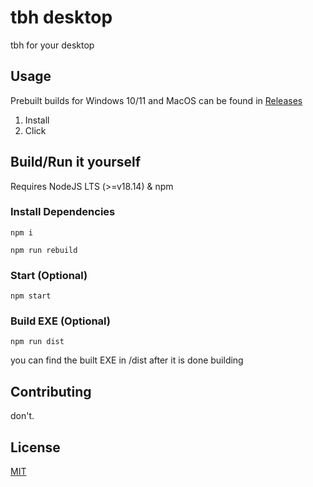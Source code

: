 # tbh desktop

tbh for your desktop

## Usage

Prebuilt builds for Windows 10/11 and MacOS can be found in [Releases](https://github.com/artificialbutter/tbhdesktop/releases)

1. Install
2. Click


## Build/Run it yourself
Requires NodeJS LTS (>=v18.14) & npm 

### Install Dependencies
`` npm i ``

`` npm run rebuild ``

### Start (Optional)
`` npm start ``

### Build EXE (Optional)
`` npm run dist ``

you can find the built EXE in /dist after it is done building

## Contributing

don't. 

## License

[MIT](https://choosealicense.com/licenses/mit/)
